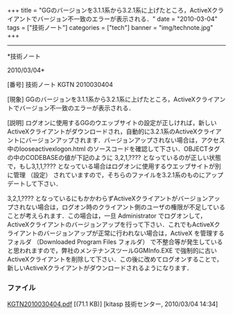 ﻿+++
title = "GGのバージョンを3.1.1系から3.2.1系に上げたところ，ActiveXクライアントでバージョン不一致のエラーが表示される．"
date = "2010-03-04"
tags = ["技術ノート"]
categories = ["tech"]
banner = "img/technote.jpg"
+++

-----------------------------------------------------------------------------------------------------------------------------

*技術ノート

2010/03/04*


[番号]
技術ノート KGTN 2010030404

[現象]
GGのバージョンを3.1.1系から3.2.1系に上げたところ，ActiveXクライアントでバージョン不一致のエラーが表示される．

[説明]
ログオンに使用するGGのウエッブサイトの設定が正しければ，新しいActiveXクライアントがダウンロードされ，自動的に3.2.1系のActiveXクライアントにバージョンアップされます．バージョンアップされない場合は，アクセス中のlooseactivexlogon.html
のソースコードを確認して下さい．OBJECTタグの中のCODEBASEの値が下記のように
3,2,1,???? となっているのが正しい状態で，もし3,1,1,????
となっている場合はログオンに使用するウエッブサイトが別に管理 （設定）
されていますので，そちらのファイルを3.2.1系のものにアップデートして下さい．

<OBJECT ID="Control1" WIDTH=0 HEIGHT=0
CLASSID="CLSID:76850F2A-FCAA-454F-82D3-BD46CB186EF5"
CODEBASE="ggw-activex.cab#Version=3,2,1,4446" >

3,2,1,????
となっているにもかかわらずActiveXクライアントがバージョンアップされない場合は，ログオン時のクライアント側のユーザの権限が不足していることが考えられます．この場合は，一旦
Administrator
でログオンして，ActiveXクライアントのバージョンアップを行って下さい．これでもActiveXクライアントのバージョンアップが正常に行われない場合は，ActiveX
を管理するフォルダ （Downloaded Program Files フォルダ）
で不整合等が発生していると思われますので，弊社のメンテナンスツールGGMInfo.EXE
で強制的に古いActiveXクライアントを削除して下さい．この後に改めてログオンすることで，新しいActiveXクライアントがダウンロードされるようになります．


### ファイル

 
 


[KGTN2010030404.pdf](http://techreport.kitasp.net/attachments/download/82/KGTN2010030404.pdf)
 [(71.1 KB)] [kitasp 技術センター, 2010/03/04
14:34]


 


 

